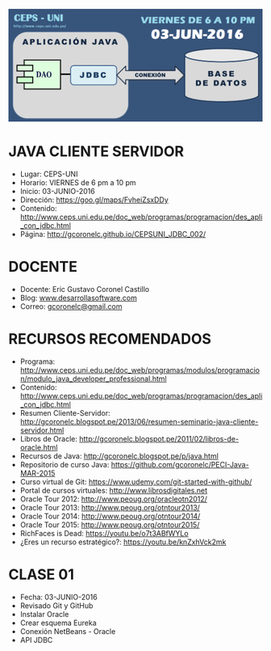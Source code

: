 ![Java CLIENTE-SERVIDOR](https://github.com/gcoronelc/CEPSUNI_JDBC_003/blob/master/JavaCS003.png)

# JAVA CLIENTE SERVIDOR

- Lugar: CEPS-UNI
- Horario: VIERNES de 6 pm a 10 pm
- Inicio: 03-JUNIO-2016
- Dirección: https://goo.gl/maps/FvheiZsxDDy
- Contenido: http://www.ceps.uni.edu.pe/doc_web/programas/programacion/des_apli_con_jdbc.html
- Página: http://gcoronelc.github.io/CEPSUNI_JDBC_002/

# DOCENTE

- Docente: Eric Gustavo Coronel Castillo
- Blog: www.desarrollasoftware.com
- Correo: gcoronelc@gmail.com

# RECURSOS RECOMENDADOS

- Programa: http://www.ceps.uni.edu.pe/doc_web/programas/modulos/programacion/modulo_java_developer_professional.html
- Contenido: http://www.ceps.uni.edu.pe/doc_web/programas/programacion/des_apli_con_jdbc.html
- Resumen Cliente-Servidor: http://gcoronelc.blogspot.pe/2013/06/resumen-seminario-java-cliente-servidor.html
- Libros de Oracle: http://gcoronelc.blogspot.pe/2011/02/libros-de-oracle.html
- Recursos de Java: http://gcoronelc.blogspot.pe/p/java.html
- Repositorio de curso Java: https://github.com/gcoronelc/PECI-Java-MAR-2015
- Curso virtual de Git: https://www.udemy.com/git-started-with-github/
- Portal de cursos virtuales: http://www.librosdigitales.net
- Oracle Tour 2012: http://www.peoug.org/oracleotn2012/
- Oracle Tour 2013: http://www.peoug.org/otntour2013/
- Oracle Tour 2014: http://www.peoug.org/otntour2014/
- Oracle Tour 2015: http://www.peoug.org/otntour2015/
- RichFaces is Dead: https://youtu.be/o7t3ABfWYLo
- ¿Eres un recurso estratégico?: https://youtu.be/knZxhVck2mk

# CLASE 01 

- Fecha: 03-JUNIO-2016
- Revisado Git y GitHub
- Instalar Oracle
- Crear esquema Eureka
- Conexión NetBeans - Oracle
- API JDBC











